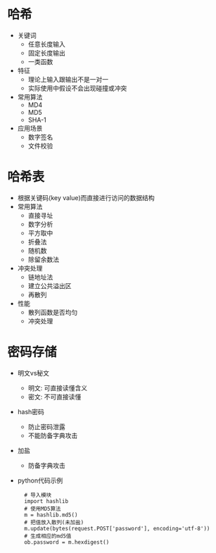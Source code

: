# 哈希
- 关键词
    - 任意长度输入
    - 固定长度输出
    - 一类函数
- 特征
    - 理论上输入跟输出不是一对一
    - 实际使用中假设不会出现碰撞或冲突
- 常用算法
    - MD4
    - MD5
    - SHA-1
- 应用场景
    - 数字签名
    - 文件校验
    

# 哈希表
- 根据关键码(key value)而直接进行访问的数据结构
- 常用算法
    - 直接寻址
    - 数字分析
    - 平方取中
    - 折叠法
    - 随机数
    - 除留余数法
- 冲突处理
    - 链地址法
    - 建立公共溢出区
    - 再散列
- 性能
    - 散列函数是否均匀
    - 冲突处理
    
# 密码存储
- 明文vs秘文
    - 明文: 可直接读懂含义
    - 密文: 不可直接读懂
- hash密码
    - 防止密码泄露
    - 不能防备字典攻击
- 加盐
    - 防备字典攻击
- python代码示例

        # 导入模块
        import hashlib
        # 使用MD5算法
        m = hashlib.md5()
        # 把值放入散列(未加盐)
        m.update(bytes(request.POST['password'], encoding='utf-8'))
        # 生成相应的md5值
        ob.password = m.hexdigest()
        





























